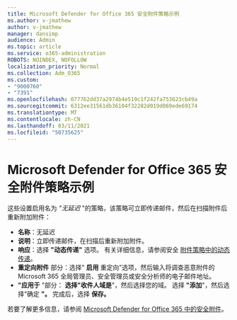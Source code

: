 ```yaml
---
title: Microsoft Defender for Office 365 安全附件策略示例
ms.author: v-jmathew
author: v-jmathew
manager: dansimp
audience: Admin
ms.topic: article
ms.service: o365-administration
ROBOTS: NOINDEX, NOFOLLOW
localization_priority: Normal
ms.collection: Adm_O365
ms.custom:
- "9000760"
- "7391"
ms.openlocfilehash: 077762dd37a2974b4e519c1f242fa753623cb49a
ms.sourcegitcommit: 6312ee31561db36104f32282d019d069ede69174
ms.translationtype: MT
ms.contentlocale: zh-CN
ms.lasthandoff: 03/11/2021
ms.locfileid: "50735625"
---
```

# <a name="example-microsoft-defender-for-office-365-safe-attachment-policy"></a>Microsoft Defender for Office 365 安全附件策略示例

这些设置启用名为 *"无延迟* "的策略，该策略可立即传递邮件，然后在扫描附件后重新附加附件：

- **名称**：无延迟
- **说明**：立即传递邮件，在扫描后重新附加附件。
- **响应**：选择 **"动态传递"** 选项。 有关详细信息，请参阅安全 [附件策略中的动态传递](https://go.microsoft.com/fwlink/?linkid=2092328)。
- **重定向附件** 部分：选择" **启用** 重定向"选项，然后输入将调查恶意附件的 Microsoft 365 全局管理员、安全管理员或安全分析师的电子邮件地址。
- **"应用于** "部分： **选择"收件人域是**"，然后选择您的域。 选择 **"添加**"，然后选择"确定 **"。** 完成后，选择 **保存。**

若要了解更多信息，请参阅 [Microsoft Defender for Office 365 中的安全附件](https://go.microsoft.com/fwlink/?linkid=2092213)。
